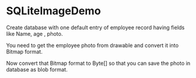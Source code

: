 # SQLiteImageDemo

Create database with one default entry of employee record having fields like Name, age ,
photo.

You need to get the employee photo from drawable and convert it into Bitmap format. 

Now convert that Bitmap format to Byte[] so that you can save the photo in database as blob format.
